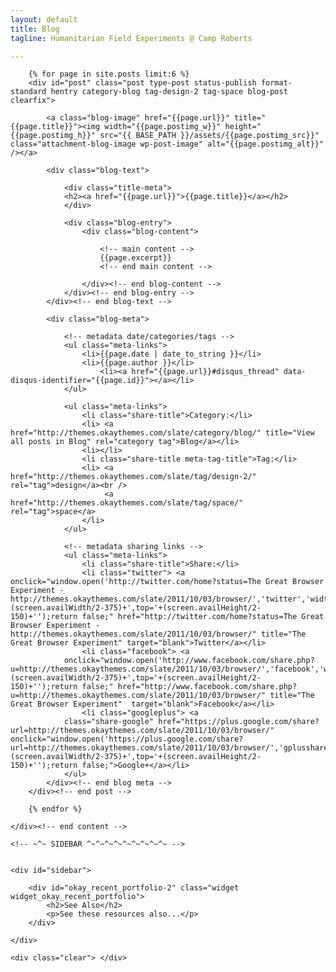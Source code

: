```yaml
---
layout: default
title: Blog
tagline: Humanitarian Field Experiments @ Camp Roberts

---
```


<div class="container">
	<div class="content">
		
		{% for page in site.posts limit:6 %}
		<div id="post" class="post type-post status-publish format-standard hentry category-blog tag-design-2 tag-space blog-post clearfix"> 

			<a class="blog-image" href="{{page.url}}" title="{{page.title}}"><img width="{{page.postimg_w}}" height="{{page.postimg_h}}" src="{{ BASE_PATH }}/assets/{{page.postimg_src}}" class="attachment-blog-image wp-post-image" alt="{{page.postimg_alt}}" /></a>

			<div class="blog-text">

				<div class="title-meta">
				<h2><a href="{{page.url}}">{{page.title}}</a></h2>
				</div>

				<div class="blog-entry">
					<div class="blog-content">

						<!-- main content -->
						{{page.excerpt}}
						<!-- end main content -->

					</div><!-- end blog-content -->
				</div><!-- end blog-entry -->
			</div><!-- end blog-text -->

			<div class="blog-meta">

				<!-- metadata date/categories/tags -->
				<ul class="meta-links">
					<li>{{page.date | date_to_string }}</li>
					<li>{{page.author }}</li>
						<li><a href="{{page.url}}#disqus_thread" data-disqus-identifier="{{page.id}}"></a></li>
				</ul>

				<ul class="meta-links">
					<li class="share-title">Category:</li>
					<li> <a href="http://themes.okaythemes.com/slate/category/blog/" title="View all posts in Blog" rel="category tag">Blog</a></li>
					<li></li>
					<li class="share-title meta-tag-title">Tag:</li>
					<li> <a href="http://themes.okaythemes.com/slate/tag/design-2/" rel="tag">design</a><br />
						 <a href="http://themes.okaythemes.com/slate/tag/space/" rel="tag">space</a>
					</li>
				</ul>

				<!-- metadata sharing links -->
				<ul class="meta-links">
					<li class="share-title">Share:</li>
					<li class="twitter"> <a onclick="window.open('http://twitter.com/home?status=The Great Browser Experiment - http://themes.okaythemes.com/slate/2011/10/03/browser/','twitter','width=450,height=300,left='+(screen.availWidth/2-375)+',top='+(screen.availHeight/2-150)+'');return false;" href="http://twitter.com/home?status=The Great Browser Experiment - http://themes.okaythemes.com/slate/2011/10/03/browser/" title="The Great Browser Experiment" target="blank">Twitter</a></li>
					<li class="facebook"> <a
				onclick="window.open('http://www.facebook.com/share.php?u=http://themes.okaythemes.com/slate/2011/10/03/browser/','facebook','width=450,height=300,left='+(screen.availWidth/2-375)+',top='+(screen.availHeight/2-150)+'');return false;" href="http://www.facebook.com/share.php?u=http://themes.okaythemes.com/slate/2011/10/03/browser/" title="The Great Browser Experiment"  target="blank">Facebook</a></li>
					<li class="googleplus"> <a
				class="share-google" href="https://plus.google.com/share?url=http://themes.okaythemes.com/slate/2011/10/03/browser/" onclick="window.open('https://plus.google.com/share?url=http://themes.okaythemes.com/slate/2011/10/03/browser/','gplusshare','width=450,height=300,left='+(screen.availWidth/2-375)+',top='+(screen.availHeight/2-150)+'');return false;">Google+</a></li>
				</ul>
			</div><!-- end blog meta -->
		</div><!-- end post -->

		{% endfor %}

	</div><!-- end content -->
	
	<!-- ~^~ SIDEBAR ^~^~^~^~^~^~^~^~^~ -->


	<div id="sidebar">

		<div id="okay_recent_portfolio-2" class="widget widget_okay_recent_portfolio">
			<h2>See Also</h2>
			<p>See these resources also...</p>
		</div>

	</div>

	<div class="clear"> </div>
	
</div>


